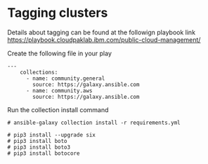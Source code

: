 # Tagging clusters

Details about tagging can be found at the followign playbook link  
https://playbook.cloudpaklab.ibm.com/public-cloud-management/

Create the following file in your play
```
---
    collections:
      - name: community.general
        source: https://galaxy.ansible.com
      - name: community.aws
        source: https://galaxy.ansible.com
```

Run the collection install command
```
# ansible-galaxy collection install -r requirements.yml
```

```
# pip3 install --upgrade six
# pip3 install boto
# pip3 install boto3
# pip3 install botocore
```